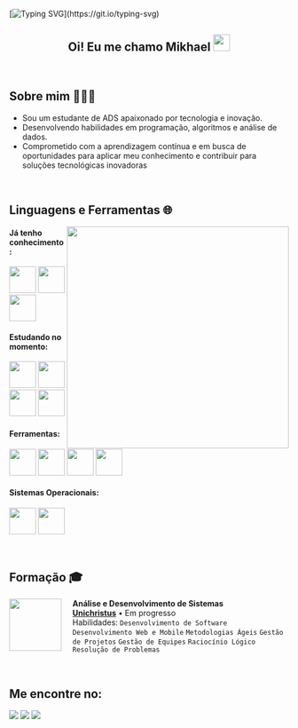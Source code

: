 [![Typing SVG](https://readme-typing-svg.herokuapp.com?font=Fira+Code&pause=1000&color=FFFFFF&center=true&vCenter=true&repeat=false&random=false&width=435&lines=Bem+vindo(a)+ao+meu+perfil!)](https://git.io/typing-svg)

<h2 align="center">
Oi! Eu me chamo Mikhael 
  <img src="https://media4.giphy.com/media/w1OBpBd7kJqHrJnJ13/giphy.gif?cid=6c09b952z6j49mr1yqfwgdmt4ola0awg73c0jgm8z5qzwgzb&ep=v1_internal_gif_by_id&rid=giphy.gif&ct=s" width="30"></h2>

<br>

## Sobre mim 🙋🏻‍♂️

<ul>
<li>Sou um estudante de ADS apaixonado por tecnologia e inovação.</li>
<li>Desenvolvendo habilidades em programação, algoritmos e análise de dados.</li>
<li>Comprometido com a aprendizagem contínua e em busca de oportunidades para aplicar meu conhecimento e contribuir para soluções tecnológicas inovadoras</li>
</ul>

<br>

## Linguagens e Ferramentas 🌐

<img src="https://static.vecteezy.com/system/resources/previews/033/535/086/non_2x/coding-coding-3d-illustrations-free-png.png" min-width="400px" max-width="400px" width="400px" align="right">

#### Já tenho conhecimento:
[<img height="48px" width="48px" src="https://skillicons.dev/icons?i=c"/>](https://en.wikipedia.org/wiki/C_(programming_language))
[<img height="48px" width="48px" src="https://skillicons.dev/icons?i=html"/>](https://developer.mozilla.org/en-US/docs/Web/HTML)
[<img height="48px" width="48px" src="https://skillicons.dev/icons?i=css"/>](https://developer.mozilla.org/en-US/docs/Web/CSS)

#### Estudando no momento:
[<img height="48px" width="48px" src="https://skillicons.dev/icons?i=java"/>](https://www.java.com/)
[<img height="48px" width="48px" src="https://skillicons.dev/icons?i=python"/>](https://www.python.org/)
[<img height="48px" width="48px" src="https://skillicons.dev/icons?i=js"/>](https://developer.mozilla.org/en-US/docs/Web/JavaScript)
[<img height="48px" width="48px" src="https://skillicons.dev/icons?i=nodejs"/>](https://nodejs.org/en)


#### Ferramentas:
[<img height="48px" width="48px" src="https://skillicons.dev/icons?i=vscode"/>](https://code.visualstudio.com/)
[<img height="48px" width="48px" src="https://skillicons.dev/icons?i=github"/>](https://github.com/)
[<img height="48px" width="48px" src="https://skillicons.dev/icons?i=git"/>](https://git-scm.com/)
[<img height="48px" width="48px" src="https://skillicons.dev/icons?i=figma"/>](https://www.figma.com/)

#### Sistemas Operacionais:
[<img height="48px" width="48px" src="https://skillicons.dev/icons?i=windows"/>](https://www.microsoft.com/pt-br/windows)
[<img height="48px" width="48px" src="https://skillicons.dev/icons?i=linux"/>](https://www.linux.org/)

<br>

## Formação 🎓

[<img align="left" height="94px" width="94px" src="https://yt3.googleusercontent.com/mGRWFyTlek9s4t5rFC5Jh64mDTuTRdNrPC6NGDrF8hWeubRt6LbytdV1Zv60zkCrY_5uMG0PsQ=s176-c-k-c0x00ffffff-no-rj" style="margin-right: 20px;"/>](https://www.unichristus.edu.br/)
**Análise e Desenvolvimento de Sistemas** \
[**Unichristus**](https://www.unichristus.edu.br/)  • Em progresso\
Habilidades: `Desenvolvimento de Software` `Desenvolvimento Web e Mobile` `Metodologias Ágeis` `Gestão de Projetos` `Gestão de Equipes`
`Raciocínio Lógico` `Resolução de Problemas`

<br>

## Me encontre no:
<div>
<a href="https://www.instagram.com/mikhaelvinicius/" target="_blank"><img loading="lazy" src="https://img.shields.io/badge/-Instagram-%23E4405F?style=for-the-badge&logo=instagram&logoColor=white" target="_blank"></a>
<a href = "mailto: mikhaelviniciusm@gmail.com"><img loading="lazy" src="https://img.shields.io/badge/Gmail-D14836?style=for-the-badge&logo=gmail&logoColor=white" target="_blank"></a>
<a href="https://www.linkedin.com/in/mikhaelvinicius/" target="_blank"><img loading="lazy" src="https://img.shields.io/badge/-LinkedIn-%230077B5?style=for-the-badge&logo=linkedin&logoColor=white" target="_blank"></a>   

</div>
